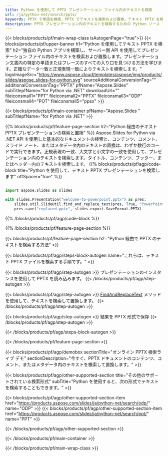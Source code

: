 ```yaml
---
title: Python を使用して PPTX プレゼンテーション ファイル内のテキストを検索
url: /ja/python-net/search/pptx/
keywords: PPTX で単語を検索、PPTX でテキストを検索および置換、テキスト PPTX を検索
description: PPTX プレゼンテーション内のテキストを検索するための Python ソース コード。
---
```


{{< blocks/products/pf/main-wrap-class isAutogenPage="true">}}
{{< blocks/products/pf/upper-banner h1="Python を使用してテキスト PPTX を検索" h2="独自の Python アプリを構築し、サーバー側 API を使用してプレゼンテーション ファイル内のテキストを検索および置換します。プレゼンテーション文書内の特定の単語またはフレーズのすべての入り口を見つける方法を学びます。正確なデータ一致と正規表現一致によりテキストを検索します。" logoImageSrc="https://www.aspose.cloud/templates/aspose/img/products/slides/aspose_slides-for-python.svg" sourceAdditionalConversionTag="" additionalConversionTag="PPTX" pfName="Aspose.Slides" subTitlepfName="for Python via .NET" downloadUrl="" fileiconsmall1="PPT" fileiconsmall2="PPTX" fileiconsmall3="ODP" fileiconsmall4="POT" fileiconsmall5="ppsx" >}}

{{< blocks/products/pf/main-container pfName="Aspose.Slides " subTitlepfName="for Python via .NET" >}}

{{% blocks/products/pf/feature-page-section  h2="Python 経由のテキスト PPTX プレゼンテーションの検索と置換" %}}
Aspose.Slides for Python via .NET API を使用した基本的なドキュメントの検索と、コンテンツ、コメント、スライド ノート、またはメタデータ内のテキストの置換は、わずか数行のコードで実行できます。正規表現の一致、大文字と小文字の一致を使用して、プレゼンテーション内のテキストを検索します。タイトル、コンテンツ、フッター、またはヘッダー内のテキストを検索します。
{{% blocks/products/pf/agp/code-block title="Python を使用して、テキスト PPTX プレゼンテーションを検索します" offSpacer="true" %}}

```py

import aspose.slides as slides

with slides.Presentation("welcome-to-powerpoint.pptx") as pres:
    slides.util.SlideUtil.find_and_replace_text(pres, True, "PowerPoint", "Aspose.Slides", None)
    pres.save("replaced.pptx", slides.export.SaveFormat.PPTX)
```

{{% /blocks/products/pf/agp/code-block %}}

{{% /blocks/products/pf/feature-page-section %}}

{{< blocks/products/pf/feature-page-section  h2="Python 経由で PPTX のテキストを検索する方法" >}}

{{< blocks/products/pf/agp/steps-block-autogen name="これらは、テキスト PPTX ファイルを検索する手順です。" >}}

{{< blocks/products/pf/agp/step-autogen >}}
プレゼンテーションのインスタンスを使用して PPTX を読み込みます。
{{< /blocks/products/pf/agp/step-autogen >}}

{{< blocks/products/pf/agp/step-autogen >}}
[FindAndReplaceText](https://reference.aspose.com/slides/python-net/aspose.slides.util/slideutil/) メソッドを使用して、テキストを検索して置換します。
{{< /blocks/products/pf/agp/step-autogen >}}

{{< blocks/products/pf/agp/step-autogen >}}
結果を PPTX 形式で保存
{{< /blocks/products/pf/agp/step-autogen >}}

{{< /blocks/products/pf/agp/steps-block-autogen >}}

{{< /blocks/products/pf/feature-page-section >}}

{{< blocks/products/pf/agp/demobox sectionTitle="オンライン PPTX 検索ライブ デモ" sectionDescription="今すぐ、PPTX ドキュメントのコンテンツ、コメント、またはメタデータ内のテキストを検索して置換します。" >}}

{{< blocks/products/pf/agp/other-supported-section title="その他のサポートされている検索形式" subTitle="Python を使用すると、次の形式でテキストを検索することもできます。" >}}

{{< blocks/products/pf/agp/other-supported-section-item href="https://products.aspose.com/slides/ja/python-net/search/odp/" name="ODP" >}}
{{< blocks/products/pf/agp/other-supported-section-item href="https://products.aspose.com/slides/ja/python-net/search/ppt/" name="PPT" >}}


{{< /blocks/products/pf/agp/other-supported-section >}}

{{< /blocks/products/pf/main-container >}}
    
{{< /blocks/products/pf/main-wrap-class >}}